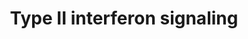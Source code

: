 ---
annotations:
- id: PW:0000209
  parent: signaling pathway
  type: Pathway Ontology
  value: Jak-Stat signaling pathway
- id: PW:0000896
  parent: signaling pathway
  type: Pathway Ontology
  value: type II interferon signaling pathway
authors:
- Thomas
- MaintBot
- Khanspers
- Ddigles
- Mkutmon
- Egonw
citedin:
- link: PMC8751594
  title: DNA methylation of ARHGAP30 is negatively associated with ARHGAP30 expression
    in lung adenocarcinoma, which reduces tumor immunity and is detrimental to patient
    survival (2021)
- link: PMC8200404
  title: Assessing the Contribution of Relative Macrophage Frequencies to Subcutaneous
    Adipose Tissue (2021)
- link: PMC8083324
  title: Bioinformatics and system biology approach to identify the influences of
    SARS-CoV-2 infections to idiopathic pulmonary fibrosis and chronic obstructive
    pulmonary disease patients (2021)
- link: PMC7756074
  title: A Network-Based Analysis Reveals the Mechanism Underlying Vitamin D in Suppressing
    Cytokine Storm and Virus in SARS-CoV-2 Infection (2020)
- link: PMC7702209
  title: LMWF5A suppresses cytokine release by modulating select inflammatory transcription
    factor activity in stimulated PBMC (2020)
- link: PMC6695383
  title: Long-term cardiovascular disorders in the STOX1 mouse model of preeclampsia
    (2019)
- link: PMC4882019
  title: Temporal Expression of Peripheral Blood Leukocyte Biomarkers in a Macaca
    fascicularis Infection Model of Tuberculosis; Comparison with Human Datasets and
    Analysis with Parametric/Non-parametric Tools for Improved Diagnostic Biomarker
    Identification (2016)
- link: PMC3350524
  title: Prolactin Receptor in Primary Hyperparathyroidism – Expression, Functionality
    and Clinical Correlations (2012)
- link: PMC3271737
  title: Proteomic Consequences of a Single Gene Mutation in a Colorectal Cancer Model
    (2011)
- link: PMC9607846
  title: 'Discovering Common Pathogenic Mechanisms of COVID-19 and Parkinson Disease:
    An Integrated Bioinformatics Analysis (2022)'
- link: PMC9537444
  title: Bioinformatics and systems-biology analysis to determine the effects of Coronavirus
    disease 2019 on patients with allergic asthma (2022)
communities:
- CPTAC
- PancCanNet
description: Adapted from Raza et al. (2008). This pathway is initiated by IFNG binding
  to its receptor and a subsequent phosphorylation cascade involving a number of the
  JAK and STAT family of proteins. Several transcriptionally active complexes are
  formed (STAT1 homodimer, ISGF3 complex, STAT1:STAT1:IRF9 complex) and the pathway
  culminates with the transcriptional activation of target genes. [1]  Proteins on
  this pathway have targeted assays available via the [https://assays.cancer.gov/available_assays?wp_id=WP619
  CPTAC Assay Portal]
last-edited: 2022-02-04
ndex: fdb30b71-8b61-11eb-9e72-0ac135e8bacf
organisms:
- Homo sapiens
redirect_from:
- /index.php/Pathway:WP619
- /instance/WP619
- /instance/WP619_rr120967
revision: r120967
schema-jsonld:
- '@context': https://schema.org/
  '@id': https://wikipathways.github.io/pathways/WP619.html
  '@type': Dataset
  creator:
    '@type': Organization
    name: WikiPathways
  description: Adapted from Raza et al. (2008). This pathway is initiated by IFNG
    binding to its receptor and a subsequent phosphorylation cascade involving a number
    of the JAK and STAT family of proteins. Several transcriptionally active complexes
    are formed (STAT1 homodimer, ISGF3 complex, STAT1:STAT1:IRF9 complex) and the
    pathway culminates with the transcriptional activation of target genes. [1]  Proteins
    on this pathway have targeted assays available via the [https://assays.cancer.gov/available_assays?wp_id=WP619
    CPTAC Assay Portal]
  keywords:
  - (ISGF3)
  - CIITA
  - CXCL10
  - CXCL9
  - CYBB
  - EIF2AK2
  - G1P2
  - G1P3
  - GBP1
  - HIST2H4
  - HLA-B
  - ICAM1
  - IFIT2
  - IFNA
  - IFNB1
  - IFNG
  - IFNGR1
  - IFNGR2
  - IL1B
  - IRF1
  - IRF2
  - IRF4
  - IRF8
  - IRF8 [P]
  - IRF9
  - JAK1
  - JAK2
  - NOS2A
  - OAS1
  - PRKCD
  - PSMB9
  - PTP
  - PTPN11
  - SOCS1
  - SOCS3
  - SPI1
  - STAT1
  - STAT1 [P]
  - STAT2
  - STAT2 [P]
  - TAP1
  license: CC0
  name: Type II interferon signaling
seo: CreativeWork
title: Type II interferon signaling
wpid: WP619
---